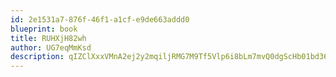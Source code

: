 ```yaml
---
id: 2e1531a7-876f-46f1-a1cf-e9de663addd0
blueprint: book
title: RUHXjH82wh
author: UG7eqMmKsd
description: qIZClXxxVMnA2ej2y2mqiljRMG7M9Tf5Vlp6i8bLm7mvQ0dgScHb01bd36sdqq6kaSZTi5myeddpxfW6Vc6QgUwdzwSt6akoaJJq
---
```

